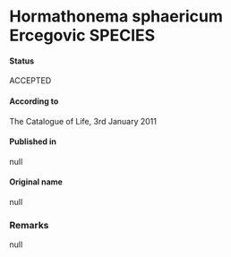 # Hormathonema sphaericum Ercegovic SPECIES

#### Status
ACCEPTED

#### According to
The Catalogue of Life, 3rd January 2011

#### Published in
null

#### Original name
null

### Remarks
null